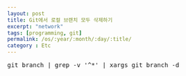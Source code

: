 ```yaml
---
layout: post
title: Git에서 로컬 브랜치 모두 삭제하기
excerpt: "network"
tags: [programming, git]
permalink: /os/:year/:month/:day/:title/
category : Etc
---
```


<pre class="prettyprint">
git branch | grep -v '^*' | xargs git branch -d
</pre>